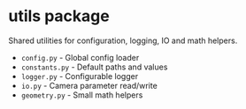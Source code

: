 # utils package

Shared utilities for configuration, logging, IO and math helpers.

- `config.py` - Global config loader
- `constants.py` - Default paths and values
- `logger.py` - Configurable logger
- `io.py` - Camera parameter read/write
- `geometry.py` - Small math helpers

